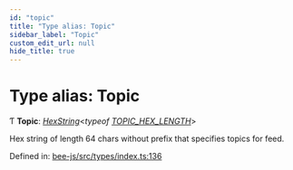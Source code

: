 ```yaml
---
id: "topic"
title: "Type alias: Topic"
sidebar_label: "Topic"
custom_edit_url: null
hide_title: true
---
```


# Type alias: Topic

Ƭ **Topic**: [*HexString*](utils.hex.hexstring.md)<*typeof* [*TOPIC\_HEX\_LENGTH*](../variables/topic_hex_length.md)\>

Hex string of length 64 chars without prefix that specifies topics for feed.

Defined in: [bee-js/src/types/index.ts:136](https://github.com/ethersphere/bee-js/blob/8087a81/src/types/index.ts#L136)
